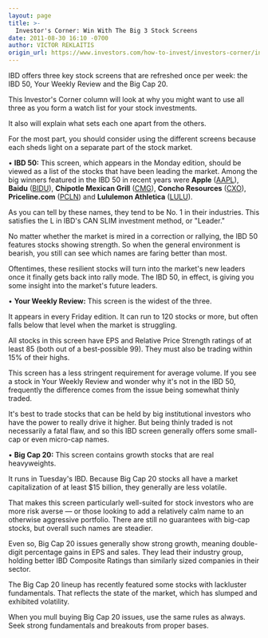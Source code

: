```yaml
---
layout: page
title: >-
  Investor's Corner: Win With The Big 3 Stock Screens
date: 2011-08-30 16:10 -0700
author: VICTOR REKLAITIS
origin_url: https://www.investors.com/how-to-invest/investors-corner/investors-corner-win-with-the-big-3-stock-screens/
---
```


IBD offers three key stock screens that are refreshed once per week: the IBD 50, Your Weekly Review and the Big Cap 20.

This Investor's Corner column will look at why you might want to use all three as you form a watch list for your stock investments.

It also will explain what sets each one apart from the others.

For the most part, you should consider using the different screens because each sheds light on a separate part of the stock market.

• **IBD 50:** This screen, which appears in the Monday edition, should be viewed as a list of the stocks that have been leading the market. Among the big winners featured in the IBD 50 in recent years were **Apple** ([AAPL](https://research.investors.com/quote.aspx?symbol=AAPL)), **Baidu** ([BIDU](https://research.investors.com/quote.aspx?symbol=BIDU)), **Chipotle Mexican Grill** ([CMG](https://research.investors.com/quote.aspx?symbol=CMG)), **Concho Resources** ([CXO](https://research.investors.com/quote.aspx?symbol=CXO)), **Priceline.com** ([PCLN](https://research.investors.com/quote.aspx?symbol=PCLN)) and **Lululemon Athletica** ([LULU](https://research.investors.com/quote.aspx?symbol=LULU)).

As you can tell by these names, they tend to be No. 1 in their industries. This satisfies the L in IBD's CAN SLIM investment method, or "Leader."

No matter whether the market is mired in a correction or rallying, the IBD 50 features stocks showing strength. So when the general environment is bearish, you still can see which names are faring better than most.

Oftentimes, these resilient stocks will turn into the market's new leaders once it finally gets back into rally mode. The IBD 50, in effect, is giving you some insight into the market's future leaders.

• **Your Weekly Review:** This screen is the widest of the three.

It appears in every Friday edition. It can run to 120 stocks or more, but often falls below that level when the market is struggling.

All stocks in this screen have EPS and Relative Price Strength ratings of at least 85 (both out of a best-possible 99). They must also be trading within 15% of their highs.

This screen has a less stringent requirement for average volume. If you see a stock in Your Weekly Review and wonder why it's not in the IBD 50, frequently the difference comes from the issue being somewhat thinly traded.

It's best to trade stocks that can be held by big institutional investors who have the power to really drive it higher. But being thinly traded is not necessarily a fatal flaw, and so this IBD screen generally offers some small-cap or even micro-cap names.

• **Big Cap 20:** This screen contains growth stocks that are real heavyweights.

It runs in Tuesday's IBD. Because Big Cap 20 stocks all have a market capitalization of at least \$15 billion, they generally are less volatile.

That makes this screen particularly well-suited for stock investors who are more risk averse — or those looking to add a relatively calm name to an otherwise aggressive portfolio. There are still no guarantees with big-cap stocks, but overall such names are steadier.

Even so, Big Cap 20 issues generally show strong growth, meaning double-digit percentage gains in EPS and sales. They lead their industry group, holding better IBD Composite Ratings than similarly sized companies in their sector.

The Big Cap 20 lineup has recently featured some stocks with lackluster fundamentals. That reflects the state of the market, which has slumped and exhibited volatility.

When you mull buying Big Cap 20 issues, use the same rules as always. Seek strong fundamentals and breakouts from proper bases.
